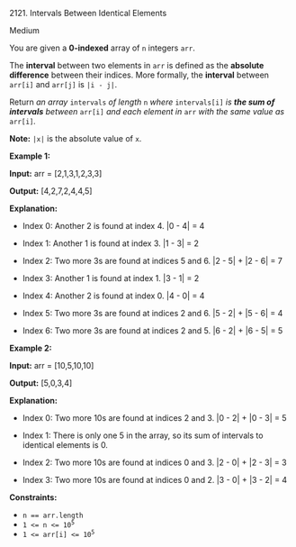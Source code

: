 2121\. Intervals Between Identical Elements

Medium

You are given a **0-indexed** array of `n` integers `arr`.

The **interval** between two elements in `arr` is defined as the **absolute difference** between their indices. More formally, the **interval** between `arr[i]` and `arr[j]` is `|i - j|`.

Return _an array_ `intervals` _of length_ `n` _where_ `intervals[i]` _is **the sum of intervals** between_ `arr[i]` _and each element in_ `arr` _with the same value as_ `arr[i]`_._

**Note:** `|x|` is the absolute value of `x`.

**Example 1:**

**Input:** arr = [2,1,3,1,2,3,3]

**Output:** [4,2,7,2,4,4,5]

**Explanation:** 

- Index 0: Another 2 is found at index 4. |0 - 4| = 4 

- Index 1: Another 1 is found at index 3. |1 - 3| = 2 

- Index 2: Two more 3s are found at indices 5 and 6. |2 - 5| + |2 - 6| = 7 

- Index 3: Another 1 is found at index 1. |3 - 1| = 2 

- Index 4: Another 2 is found at index 0. |4 - 0| = 4 

- Index 5: Two more 3s are found at indices 2 and 6. |5 - 2| + |5 - 6| = 4 

- Index 6: Two more 3s are found at indices 2 and 5. |6 - 2| + |6 - 5| = 5

**Example 2:**

**Input:** arr = [10,5,10,10]

**Output:** [5,0,3,4]

**Explanation:** 

- Index 0: Two more 10s are found at indices 2 and 3. |0 - 2| + |0 - 3| = 5 

- Index 1: There is only one 5 in the array, so its sum of intervals to identical elements is 0. 

- Index 2: Two more 10s are found at indices 0 and 3. |2 - 0| + |2 - 3| = 3 

- Index 3: Two more 10s are found at indices 0 and 2. |3 - 0| + |3 - 2| = 4

**Constraints:**

*   `n == arr.length`
*   <code>1 <= n <= 10<sup>5</sup></code>
*   <code>1 <= arr[i] <= 10<sup>5</sup></code>